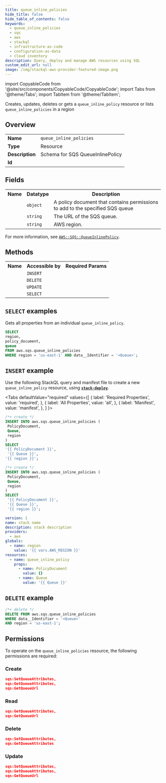 ```yaml
---
title: queue_inline_policies
hide_title: false
hide_table_of_contents: false
keywords:
  - queue_inline_policies
  - sqs
  - aws
  - stackql
  - infrastructure-as-code
  - configuration-as-data
  - cloud inventory
description: Query, deploy and manage AWS resources using SQL
custom_edit_url: null
image: /img/stackql-aws-provider-featured-image.png
---
```


import CopyableCode from '@site/src/components/CopyableCode/CopyableCode';
import Tabs from '@theme/Tabs';
import TabItem from '@theme/TabItem';

Creates, updates, deletes or gets a <code>queue_inline_policy</code> resource or lists <code>queue_inline_policies</code> in a region

## Overview
<table>
<tbody>
<tr><td><b>Name</b></td><td><code>queue_inline_policies</code></td></tr>
<tr><td><b>Type</b></td><td>Resource</td></tr>
<tr><td><b>Description</b></td><td>Schema for SQS QueueInlinePolicy</td></tr>
<tr><td><b>Id</b></td><td><CopyableCode code="aws.sqs.queue_inline_policies" /></td></tr>
</tbody>
</table>

## Fields
<table>
<tbody>
<tr><th>Name</th><th>Datatype</th><th>Description</th></tr><tr><td><CopyableCode code="policy_document" /></td><td><code>object</code></td><td>A policy document that contains permissions to add to the specified SQS queue</td></tr>
<tr><td><CopyableCode code="queue" /></td><td><code>string</code></td><td>The URL of the SQS queue.</td></tr>
<tr><td><CopyableCode code="region" /></td><td><code>string</code></td><td>AWS region.</td></tr>
</tbody>
</table>

For more information, see <a href="https://docs.aws.amazon.com/AWSCloudFormation/latest/UserGuide/aws-resource-sqs-queueinlinepolicy.html"><code>AWS::SQS::QueueInlinePolicy</code></a>.

## Methods

<table>
<tbody>
  <tr>
    <th>Name</th>
    <th>Accessible by</th>
    <th>Required Params</th>
  </tr>
  <tr>
    <td><CopyableCode code="create_resource" /></td>
    <td><code>INSERT</code></td>
    <td><CopyableCode code="PolicyDocument, Queue, region" /></td>
  </tr>
  <tr>
    <td><CopyableCode code="delete_resource" /></td>
    <td><code>DELETE</code></td>
    <td><CopyableCode code="data__Identifier, region" /></td>
  </tr>
  <tr>
    <td><CopyableCode code="update_resource" /></td>
    <td><code>UPDATE</code></td>
    <td><CopyableCode code="data__Identifier, data__PatchDocument, region" /></td>
  </tr>
  <tr>
    <td><CopyableCode code="get_resource" /></td>
    <td><code>SELECT</code></td>
    <td><CopyableCode code="data__Identifier, region" /></td>
  </tr>
</tbody>
</table>

## `SELECT` examples

Gets all properties from an individual <code>queue_inline_policy</code>.
```sql
SELECT
region,
policy_document,
queue
FROM aws.sqs.queue_inline_policies
WHERE region = 'us-east-1' AND data__Identifier = '<Queue>';
```

## `INSERT` example

Use the following StackQL query and manifest file to create a new <code>queue_inline_policy</code> resource, using [__`stack-deploy`__](https://pypi.org/project/stack-deploy/).

<Tabs
    defaultValue="required"
    values={[
      { label: 'Required Properties', value: 'required', },
      { label: 'All Properties', value: 'all', },
      { label: 'Manifest', value: 'manifest', },
    ]
}>
<TabItem value="required">

```sql
/*+ create */
INSERT INTO aws.sqs.queue_inline_policies (
 PolicyDocument,
 Queue,
 region
)
SELECT 
'{{ PolicyDocument }}',
 '{{ Queue }}',
'{{ region }}';
```
</TabItem>
<TabItem value="all">

```sql
/*+ create */
INSERT INTO aws.sqs.queue_inline_policies (
 PolicyDocument,
 Queue,
 region
)
SELECT 
 '{{ PolicyDocument }}',
 '{{ Queue }}',
 '{{ region }}';
```
</TabItem>
<TabItem value="manifest">

```yaml
version: 1
name: stack name
description: stack description
providers:
  - aws
globals:
  - name: region
    value: '{{ vars.AWS_REGION }}'
resources:
  - name: queue_inline_policy
    props:
      - name: PolicyDocument
        value: {}
      - name: Queue
        value: '{{ Queue }}'

```
</TabItem>
</Tabs>

## `DELETE` example

```sql
/*+ delete */
DELETE FROM aws.sqs.queue_inline_policies
WHERE data__Identifier = '<Queue>'
AND region = 'us-east-1';
```

## Permissions

To operate on the <code>queue_inline_policies</code> resource, the following permissions are required:

### Create
```json
sqs:SetQueueAttributes,
sqs:GetQueueAttributes,
sqs:GetQueueUrl
```

### Read
```json
sqs:GetQueueAttributes,
sqs:GetQueueUrl
```

### Delete
```json
sqs:SetQueueAttributes,
sqs:GetQueueAttributes
```

### Update
```json
sqs:SetQueueAttributes,
sqs:GetQueueAttributes,
sqs:GetQueueUrl
```
